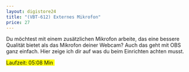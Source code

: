 ```yaml
---
layout: digistore24
title: "(VBT-612) Externes Mikrofon"
price: 27
---
```

<p>Du m&#xF6;chtest mit einem zus&#xE4;tzlichen Mikrofon arbeite, das eine bessere Qualit&#xE4;t bietet als das Mikrofon deiner Webcam? Auch das geht mit OBS ganz einfach. Hier zeige ich dir auf was du beim Einrichten achten musst.</p>
<p><span style="background-color:#ffff00;">Laufzeit: 05:08 Min&#xA0;</span></p>